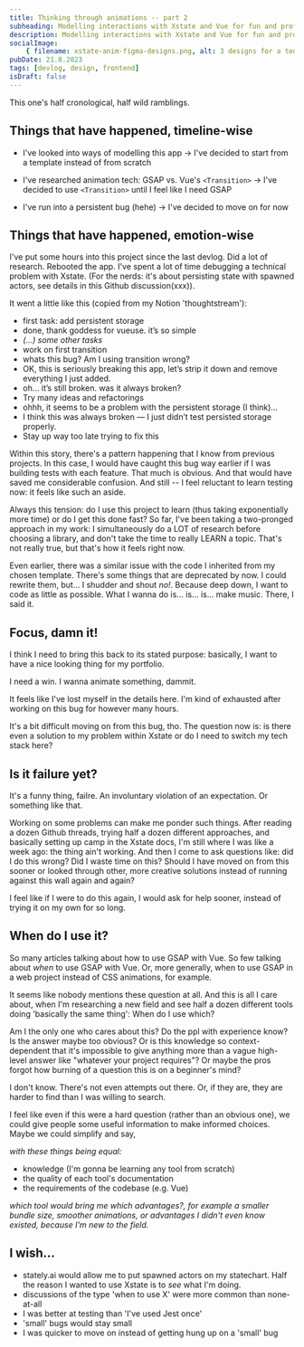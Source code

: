 ```yaml
---
title: Thinking through animations -- part 2
subheading: Modelling interactions with Xstate and Vue for fun and profit. A devlog.
description: Modelling interactions with Xstate and Vue for fun and profit. A devlog.
socialImage:
    { filename: xstate-anim-figma-designs.png, alt: 3 designs for a todo app. }
pubDate: 21.8.2023
tags: [devlog, design, frontend]
isDraft: false
---
```


This one's half cronological, half wild ramblings.

## Things that have happened, timeline-wise

-   I've looked into ways of modelling this app
    -> I've decided to start from a template instead of from scratch

-   I've researched animation tech: GSAP vs. Vue's `<Transition>`
    -> I've decided to use `<Transition>` until I feel like I need GSAP

-   I've run into a persistent bug (hehe)
    -> I've decided to move on for now

## Things that have happened, emotion-wise

I've put some hours into this project since the last devlog. Did a lot of research. Rebooted the app. I've spent a lot of time debugging a technical problem with Xstate. (For the nerds: it's about persisting state with spawned actors, see details in this Github discussion(xxx)).

It went a little like this (copied from my Notion 'thoughtstream'):

-   first task: add persistent storage
-   done, thank goddess for vueuse. it’s so simple
-   _(...) some other tasks_
-   work on first transition
-   whats this bug? Am I using transition wrong?
-   OK, this is seriously breaking this app, let’s strip it down and remove everything I just added.
-   oh… it’s still broken. was it always broken?
-   Try many ideas and refactorings
-   ohhh, it seems to be a problem with the persistent storage (I think)…
-   I think this was always broken — I just didn’t test persisted storage properly.
-   Stay up way too late trying to fix this

Within this story, there's a pattern happening that I know from previous projects. In this case, I would have caught this bug way earlier if I was building tests with each feature. That much is obvious. And that would have saved me considerable confusion. And still -- I feel reluctant to learn testing now: it feels like such an aside.

Always this tension: do I use this project to learn (thus taking exponentially more time) or do I get this done fast? So far, I've been taking a two-pronged approach in my work: I simultaneously do a LOT of research before choosing a library, and don't take the time to really LEARN a topic. That's not really true, but that's how it feels right now.

Even earlier, there was a similar issue with the code I inherited from my chosen template. There's some things that are deprecated by now. I could rewrite them, but... I shudder and shout _no!_. Because deep down, I want to code as little as possible. What I wanna do is... is... is... make music. There, I said it.

## Focus, damn it!

I think I need to bring this back to its stated purpose: basically, I want to have a nice looking thing for my portfolio.

I need a win. I wanna animate something, dammit.

It feels like I've lost myself in the details here. I'm kind of exhausted after working on this bug for however many hours.

It's a bit difficult moving on from this bug, tho. The question now is: is there even a solution to my problem within Xstate or do I need to switch my tech stack here?

## Is it failure yet?

It's a funny thing, failre. An involuntary violation of an expectation. Or something like that.

Working on some problems can make me ponder such things. After reading a dozen Github threads, trying half a dozen different approaches, and basically setting up camp in the Xstate docs, I'm still where I was like a week ago: the thing ain't working. And then I come to ask questions like: did I do this wrong? Did I waste time on this? Should I have moved on from this sooner or looked through other, more creative solutions instead of running against this wall again and again?

I feel like if I were to do this again, I would ask for help sooner, instead of trying it on my own for so long.

## When do I use it?

So many articles talking about how to use GSAP with Vue. So few talking about _when_ to use GSAP with Vue. Or, more generally, when to use GSAP in a web project instead of CSS animations, for example.

It seems like nobody mentions these question at all. And this is all I care about, when I'm researching a new field and see half a dozen different tools doing 'basically the same thing': When do I use which?

Am I the only one who cares about this? Do the ppl with experience know? Is the answer maybe too obvious? Or is this knowledge so context-dependent that it's impossible to give anything more than a vague high-level answer like "whatever your project requires"? Or maybe the pros forgot how burning of a question this is on a beginner's mind?

I don't know. There's not even attempts out there. Or, if they are, they are harder to find than I was willing to search.

I feel like even if this were a hard question (rather than an obvious one), we could give people some useful information to make informed choices. Maybe we could simplify and say,

_with these things being equal:_

-   knowledge (I'm gonna be learning any tool from scratch)
-   the quality of each tool's documentation
-   the requirements of the codebase (e.g. Vue)

_which tool would bring me which advantages?, for example a smaller bundle size, smoother animations, or advantages I didn't even know existed, because I'm new to the field._

## I wish...

-   stately.ai would allow me to put spawned actors on my statechart. Half the reason I wanted to use Xstate is to _see_ what I'm doing.
-   discussions of the type 'when to use X' were more common than none-at-all
-   I was better at testing than 'I've used Jest once'
-   'small' bugs would stay small
-   I was quicker to move on instead of getting hung up on a 'small' bug
